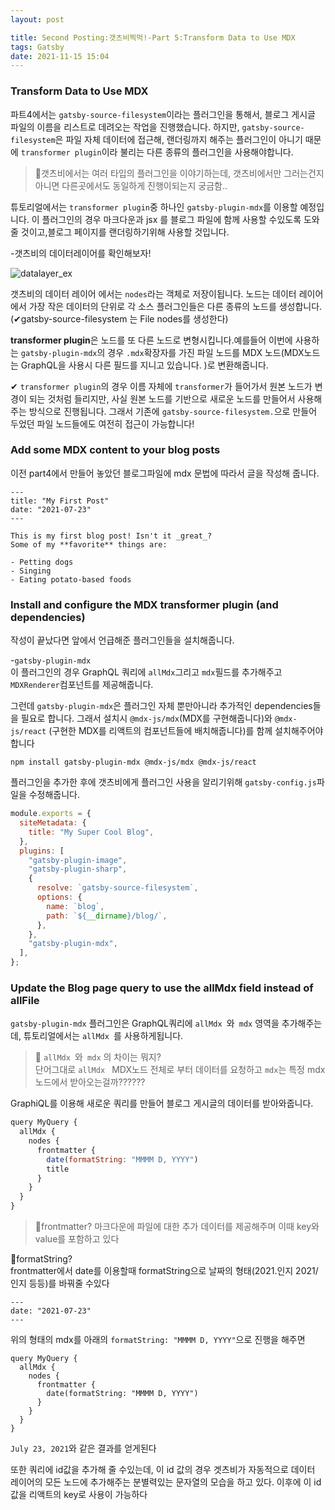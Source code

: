 ```yaml
---
layout: post

title: Second Posting:갯츠비찍먹!-Part 5:Transform Data to Use MDX
tags: Gatsby
date: 2021-11-15 15:04
---
```


<h3>Transform Data to Use MDX</h3>

파트4에서는 `gatsby-source-filesystem`이라는 플러그인을 통해서, 블로그 게시글 파일의 이름을 리스트로 데려오는 작업을 진행했습니다. 하지만, `gatsby-source-filesystem`은 파일 자체 데이터에 접근해, 랜더링까지 해주는 플러그인이 아니기 때문에 `transformer plugin`이라 불리는 다른 종류의 플러그인을 사용해야합니다.

> 🤔갯츠비에서는 여러 타입의 플러그인을 이야기하는데, 갯츠비에서만 그러는건지 아니면 다른곳에서도 동일하게 진행이되는지 궁금함..

튜토리얼에서는 `transformer plugin`중 하나인 `gatsby-plugin-mdx`를 이용할 예정입니다. 이 플러그인의 경우 마크다운과 jsx 를 블로그 파일에 함께 사용할 수있도록 도와줄 것이고,블로그 페이지를 랜더링하기위해 사용할 것입니다.

-갯츠비의 데이터레이어를 확인해보자!

![ datalayer_ex](https://www.gatsbyjs.com/static/04384c192391ebeac3b63ea42872f3f2/5df5d/data-layer-with-nodes.png)

갯츠비의 데이터 레이어 에서는 `nodes`라는 객체로 저장이됩니다. 노드는 데이터 레이어에서 가장 작은 데이터의 단위로 각 소스 플러그인들은 다른 종류의 노드를 생성합니다.  
(✔gatsby-source-filesystem 는 File nodes를 생성한다)

<strong>transformer plugin</strong>은 노드를 또 다른 노드로 변형시킵니다.예를들어 이번에 사용하는 `gatsby-plugin-mdx`의 경우 `.mdx`확장자를 가진 파일 노드를 MDX 노드(MDX노드는 GraphQL을 사용시 다른 필드를 지니고 있습니다. )로 변환해줍니다.

✔ `transformer plugin`의 경우 이름 자체에 `transformer`가 들어가서 원본 노드가 변경이 되는 것처럼 들리지만, 사실 원본 노드를 기반으로 새로운 노드를 만들어서 사용해주는 방식으로 진행됩니다. 그래서 기존에 `gatsby-source-filesystem.`으로 만들어 두었던 파일 노드들에도 여전히 접근이 가능합니다!

<h3>Add some MDX content to your blog posts</h3>

이전 part4에서 만들어 놓았던 블로그파일에 mdx 문법에 따라서 글을 작성해 줍니다.

```mdx
---
title: "My First Post"
date: "2021-07-23"
---

This is my first blog post! Isn't it _great_?
Some of my **favorite** things are:

- Petting dogs
- Singing
- Eating potato-based foods
```

<h3>Install and configure the MDX transformer plugin (and dependencies)</h3>

작성이 끝났다면 앞에서 언급해준 플러그인들을 설치해줍니다.

-`gatsby-plugin-mdx`  
이 플러그인의 경우 GraphQL 쿼리에 `allMdx`그리고 `mdx`필드를 추가해주고 `MDXRenderer`컴포넌트를 제공해줍니다.

그런데 `gatsby-plugin-mdx`은 플러그인 자체 뿐만아니라 추가적인 dependencies들을 필요로 합니다. 그래서 설치시 `@mdx-js/mdx`(MDX를 구현해줍니다)와 `@mdx-js/react` (구현한 MDX를 리액트의 컴포넌트들에 배치해줍니다)를 함께 설치해주어야합니다

```
npm install gatsby-plugin-mdx @mdx-js/mdx @mdx-js/react
```

플러그인을 추가한 후에 갯츠비에게 플러그인 사용을 알리기위해 `gatsby-config.js`파일을 수정해줍니다.

```javascript
module.exports = {
  siteMetadata: {
    title: "My Super Cool Blog",
  },
  plugins: [
    "gatsby-plugin-image",
    "gatsby-plugin-sharp",
    {
      resolve: `gatsby-source-filesystem`,
      options: {
        name: `blog`,
        path: `${__dirname}/blog/`,
      },
    },
    "gatsby-plugin-mdx",
  ],
};
```

<h3>Update the Blog page query to use the allMdx field instead of allFile</h3>

`gatsby-plugin-mdx` 플러그인은 GraphQL쿼리에 `allMdx `와` mdx` 영역을 추가해주는데, 튜토리얼에서는 `allMdx `를 사용하게됩니다.

> 🤔 `allMdx `와` mdx` 의 차이는 뭐지?  
> 단어그대로 `allMdx ` MDX노드 전체로 부터 데이터를 요청하고 `mdx`는 특정 mdx노드에서 받아오는걸까??????

GraphiQL를 이용해 새로운 쿼리를 만들어 블로그 게시글의 데이터를 받아와줍니다.

```javascript
query MyQuery {
  allMdx {
    nodes {
      frontmatter {
        date(formatString: "MMMM D, YYYY")
        title
      }
    }
  }
}
```

> 🤔frontmatter?
> 마크다운에 파일에 대한 추가 데이터를 제공해주며 이때 key와 value를 포함하고 있다

🤔formatString?  
frontmatter에서 date를 이용할때 formatString으로 날짜의 형태(2021.인지 2021/인지 등등)를 바꿔줄 수있다

```
---
date: "2021-07-23"
---
```

위의 형태의 mdx를 아래의 `formatString: "MMMM D, YYYY"`으로 진행을 해주면

```
query MyQuery {
  allMdx {
    nodes {
      frontmatter {
        date(formatString: "MMMM D, YYYY")
      }
    }
  }
}
```

`July 23, 2021`와 같은 결과를 얻게된다

또한 쿼리에 id값을 추가해 줄 수있는데, 이 id 값의 경우 겟츠비가 자동적으로 데이터 레이어의 모든 노드에 추가해주는 분별력있는 문자열의 모습을 하고 있다. 이후에 이 id값을 리액트의 key로 사용이 가능하다

